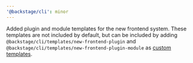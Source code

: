 ```yaml
---
'@backstage/cli': minor
---
```


Added plugin and module templates for the new frontend system. These templates are not included by default, but can be included by adding `@backstage/cli/templates/new-frontend-plugin` and `@backstage/cli/templates/new-frontend-plugin-module` as [custom templates](https://backstage.io/docs/tooling/cli/templates#installing-custom-templates).
